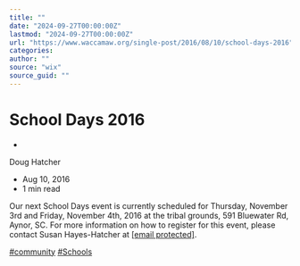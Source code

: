 ```yaml
---
title: ""
date: "2024-09-27T00:00:00Z"
lastmod: "2024-09-27T00:00:00Z"
url: "https://www.waccamaw.org/single-post/2016/08/10/school-days-2016"
categories:
author: ""
source: "wix"
source_guid: ""
---
```


# School Days 2016

-

Doug Hatcher
- Aug 10, 2016
- 1 min read

Our next School Days event is currently scheduled for Thursday, November 3rd and Friday, November 4th, 2016 at the tribal grounds, 591 Bluewater Rd, Aynor, SC.  For more information on how to register for this event, please contact Susan Hayes-Hatcher at [[email protected]](/cdn-cgi/l/email-protection).

[#community](https://www.waccamaw.org/updates/hashtags/community) [#Schools](https://www.waccamaw.org/updates/hashtags/Schools)

